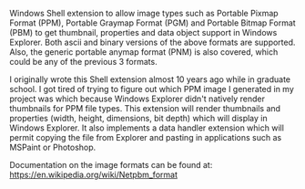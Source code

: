 Windows Shell extension to allow image types such as Portable Pixmap Format (PPM), Portable Graymap Format (PGM) and Portable Bitmap Format (PBM) to get thumbnail, properties and data object support in Windows Explorer.  Both ascii and binary versions of the above formats are supported.  Also, the generic portable anymap format (PNM) is also covered, which could be any of the previous 3 formats.

I originally wrote this Shell extension almost 10 years ago while in graduate school.  I got tired of trying to figure out which PPM image I generated in my project was which because Windows Explorer didn't natively render thumbnails for PPM file types.  This extension will render thumbnails and properties (width, height, dimensions, bit depth) which will display in Windows Explorer.  It also implements a data handler extension which will permit copying the file from Explorer and pasting in applications such as MSPaint or Photoshop.  

Documentation on the image formats can be found at: https://en.wikipedia.org/wiki/Netpbm_format 

